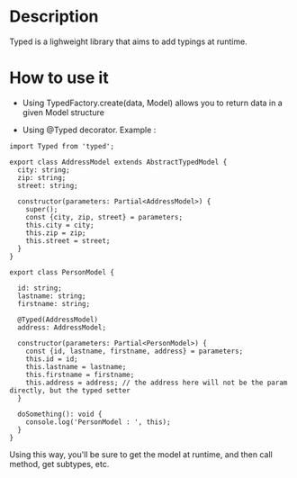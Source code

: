 # Description
Typed is a lighweight library that aims to add typings at runtime.

# How to use it

- Using TypedFactory.create(data, Model) allows you to return data in a given Model structure

- Using @Typed decorator. Example :
```
import Typed from 'typed';

export class AddressModel extends AbstractTypedModel {
  city: string;
  zip: string;
  street: string;

  constructor(parameters: Partial<AddressModel>) {
    super();
    const {city, zip, street} = parameters;
    this.city = city;
    this.zip = zip;
    this.street = street;
  }
}

export class PersonModel {

  id: string;
  lastname: string;
  firstname: string;

  @Typed(AddressModel)
  address: AddressModel;

  constructor(parameters: Partial<PersonModel>) {
    const {id, lastname, firstname, address} = parameters;
    this.id = id;
    this.lastname = lastname;
    this.firstname = firstname;
    this.address = address; // the address here will not be the param directly, but the typed setter
  }

  doSomething(): void {
    console.log('PersonModel : ', this);
  }
}
```
Using this way, you'll be sure to get the model at runtime, and then call method, get subtypes, etc.